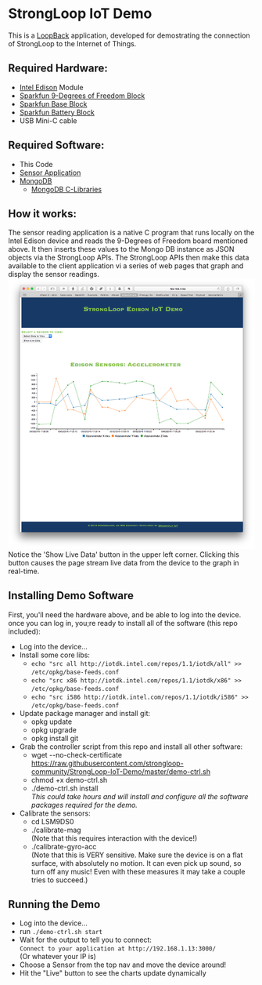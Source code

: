 # StrongLoop IoT Demo

This is a [LoopBack](http://loopback.io) application, developed for demostrating the connection of StrongLoop to the Internet of Things.

## Required Hardware:

* [Intel Edison](https://www.sparkfun.com/products/13024) Module
* [Sparkfun 9-Degrees of Freedom Block](https://www.sparkfun.com/products/13033)
* [Sparkfun Base Block](https://www.sparkfun.com/products/13045)
* [Sparkfun Battery Block](https://www.sparkfun.com/products/13037)
* USB Mini-C cable

## Required Software:

* This Code
* [Sensor Application](https://github.com/strongloop-community/LSM9DS0)
* [MongoDB](http://mongodb.org)
    * [MongoDB C-Libraries](https://github.com/mongodb/mongo-c-driver)

## How it works:

The sensor reading application is a native C program that runs locally on the Intel Edison device and reads the 9-Degrees of Freedom board mentioned above.
It then inserts these values to the Mongo DB instance as JSON objects via the StrongLoop APIs.
The StrongLoop APIs then make this data available to the client application vi a series of web pages that graph and display the sensor readings.
![Data Display](docs/Safari019.jpg "Data Display Page")
Notice the 'Show Live Data' button in the upper left corner. Clicking this button causes the page stream live data from the device to the graph in real-time.

## Installing Demo Software

First, you'll need the hardware above, and be able to log into the device.
once you can log in, you;re ready to install all of the software (this repo included):

* Log into the device...
* Install some core libs:
  * `echo "src all http://iotdk.intel.com/repos/1.1/iotdk/all" >> /etc/opkg/base-feeds.conf`
  * `echo "src x86 http://iotdk.intel.com/repos/1.1/iotdk/x86" >> /etc/opkg/base-feeds.conf`
  * `echo "src i586 http://iotdk.intel.com/repos/1.1/iotdk/i586" >> /etc/opkg/base-feeds.conf`
* Update package manager and install git:
  * opkg update
  * opkg upgrade
  * opkg install git
* Grab the controller script from this repo and install all other software:
  * wget --no-check-certificate https://raw.githubusercontent.com/strongloop-community/StrongLoop-IoT-Demo/master/demo-ctrl.sh
  * chmod +x demo-ctrl.sh
  * ./demo-ctrl.sh install  
  _This could take hours and will install and configure all the software packages required for the demo._
* Calibrate the sensors:
  * cd LSM9DS0
  * ./calibrate-mag  
  (Note that this requires interaction with the device!)
  * ./calibrate-gyro-acc  
  (Note that this is VERY sensitive. Make sure the device is on a flat surface, with absolutely no motion. It can even pick up sound, so turn off any music! Even with these measures it may take a couple tries to succeed.)

## Running the Demo

* Log into the device...
* run `./demo-ctrl.sh start`
* Wait for the output to tell you to connect:  
`Connect to your application at http://192.168.1.13:3000/`  
(Or whatever your IP is)
* Choose a Sensor from the top nav and move the device around!
* Hit the "Live" button to see the charts update dynamically

